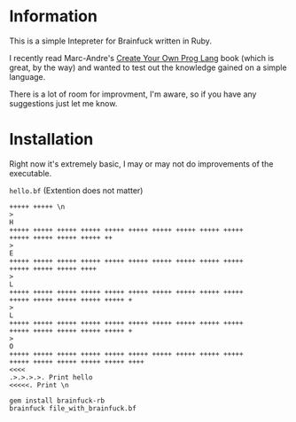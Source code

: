 # Information

This is a simple Intepreter for Brainfuck written in Ruby.

I recently read Marc-Andre's [Create Your Own Prog Lang](http://createyourproglang.com/)
book (which is great, by the way) and wanted to test
out the knowledge gained on a simple language.

There is a lot of room for improvment, I'm aware, so if you have any suggestions just let me know.

# Installation

Right now it's extremely basic, I may or may not do improvements of the executable.

`hello.bf` (Extention does not matter)

```brainfuck
+++++ +++++ \n
>
H
+++++ +++++ +++++ +++++ +++++ +++++ +++++ +++++ +++++ +++++
+++++ +++++ +++++ +++++ ++
>
E
+++++ +++++ +++++ +++++ +++++ +++++ +++++ +++++ +++++ +++++
+++++ +++++ +++++ ++++
>
L
+++++ +++++ +++++ +++++ +++++ +++++ +++++ +++++ +++++ +++++
+++++ +++++ +++++ +++++ +++++ +
>
L
+++++ +++++ +++++ +++++ +++++ +++++ +++++ +++++ +++++ +++++
+++++ +++++ +++++ +++++ +++++ +
>
O
+++++ +++++ +++++ +++++ +++++ +++++ +++++ +++++ +++++ +++++
+++++ +++++ +++++ +++++ +++++ ++++
<<<<
.>.>.>.>. Print hello
<<<<<. Print \n
```

```
gem install brainfuck-rb
brainfuck file_with_brainfuck.bf
```
